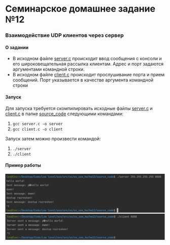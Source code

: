 # Семинарское домашнее задание №12

### Взаимодействие UDP клиентов через сервер
#### О задании
* В исходном файле [server.с](source_code/server.c) происходит ввод сообщения с консоли и его широковещательная рассылка клиентам. Адрес и порт задаются аргументами командной строки.
* В исходном файле [client.с](source_code/client.c) происходит прослушивание порта и прием сообщений. Порт указывается в качестве аргумента командной строки

#### Запуск
Для запуска требуется скомпилировать исходные файлы [server.c](source_code/server.c) и [client.c](source_code/client.c) в папке [source_code](source_code) следующими командами:
1) `gcc server.c -o server`
2) `gcc client.c -o client`

Запуск затем можно произвести командой:
1) `./server`
2) `./client`

#### Пример работы
![server](img.png)
![client](img_1.png)
